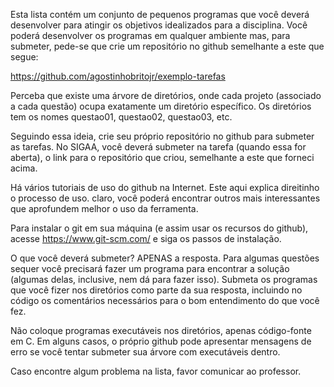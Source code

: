 Esta lista contém um conjunto de pequenos programas que você deverá desenvolver para atingir os objetivos idealizados para a disciplina. Você poderá desenvolver os programas em qualquer ambiente mas, para submeter, pede-se que crie um repositório no github semelhante a este que segue:

https://github.com/agostinhobritojr/exemplo-tarefas

Perceba que existe uma árvore de diretórios, onde cada projeto (associado a cada questão) ocupa exatamente um diretório específico. Os diretórios tem os nomes questao01, questao02, questao03, etc.

Seguindo essa ideia, crie seu próprio repositório no github para submeter as tarefas. No SIGAA, você deverá submeter na tarefa (quando essa for aberta), o link para o repositório que criou, semelhante a este que forneci acima.

Há vários tutoriais de uso do github na Internet. Este aqui explica direitinho o processo de uso. claro, você poderá encontrar outros mais interessantes que aprofundem melhor o uso da ferramenta.

Para instalar o git em sua máquina (e assim usar os recursos do github), acesse https://www.git-scm.com/ e siga os passos de instalação.

O que você deverá submeter? APENAS a resposta. Para algumas questões sequer você precisará fazer um programa para encontrar a solução (algumas delas, inclusive, nem dá para fazer isso). Submeta os programas que você fizer nos diretórios como parte da sua resposta, incluindo no código os comentários necessários para o bom entendimento do que você fez.

Não coloque programas executáveis nos diretórios, apenas código-fonte em C. Em alguns casos, o próprio github pode apresentar mensagens de erro se você tentar submeter sua árvore com executáveis dentro.

Caso encontre algum problema na lista, favor comunicar ao professor.
